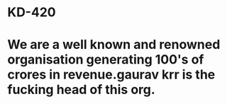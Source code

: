# KD-420
# We are a well known and renowned organisation generating 100's of crores in revenue.gaurav krr is the fucking head of this org.
